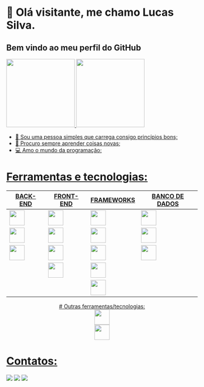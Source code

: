 
# 👋 Olá visitante, me chamo Lucas Silva.
## Bem vindo ao meu perfil do GitHub
<div>
<a href="https://github.com/lucasDSBR">
<img height="180em" src="https://github-readme-stats.vercel.app/api?username=lucasDSBR&show_icons=true&theme=white&include_all_commits=true&count_private=true"/>
<img height="180em" src="https://github-readme-stats.vercel.app/api/top-langs/?username=lucasDSBR&layout=compact&langs_count=100&theme=white"/>
</div>
  
- 🌱 Sou uma pessoa simples que carrega consigo princípios bons;
- 🍂 Procuro sempre aprender coisas novas;
- 💻 Amo o mundo da programação;


# Ferramentas e tecnologias:
<center>
<table>
<thead>
<tr>
  <th>BACK-END</th>
  <th>FRONT-END</th>
  <th>FRAMEWORKS</th>
  <th>BANCO DE DADOS</th>
</tr>
</thead>
<tbody>
<tbody>
<tr>
  <td><img src="https://cdn.jsdelivr.net/gh/devicons/devicon/icons/python/python-original.svg" width="40" height="40"/></td>
  <td><img src="https://cdn.jsdelivr.net/gh/devicons/devicon/icons/javascript/javascript-original.svg" width="40" height="40"/></td>
  <td><img src="https://cdn.jsdelivr.net/gh/devicons/devicon/icons/angularjs/angularjs-plain.svg" width="40" height="40"/></td>
  <td><img src="https://cdn.jsdelivr.net/gh/devicons/devicon/icons/postgresql/postgresql-original.svg" width="40" height="40"/></td>
</tr>
<tr>
  <td><img src="https://cdn.jsdelivr.net/gh/devicons/devicon/icons/csharp/csharp-original.svg" width="40" height="40"/></td>
  <td><img src="https://cdn.jsdelivr.net/gh/devicons/devicon/icons/typescript/typescript-original.svg" width="40" height="40"/></td>
  <td><img src="https://cdn.jsdelivr.net/gh/devicons/devicon/icons/ionic/ionic-original.svg" width="40" height="40"/></td>
  <td><img src="https://cdn.jsdelivr.net/gh/devicons/devicon/icons/mysql/mysql-original.svg" width="40" height="40"/></td>
</tr>
<tr>
  <td><img src="https://cdn.jsdelivr.net/gh/devicons/devicon/icons/java/java-original.svg"  width="40" height="40"/></td>
  <td><img src="https://cdn.jsdelivr.net/gh/devicons/devicon/icons/css3/css3-original.svg" width="40" height="40"/></td>
  <td><img src="https://cdn.jsdelivr.net/gh/devicons/devicon/icons/react/react-original.svg" width="40" height="40"/></td>
  <td><img src="https://cdn.jsdelivr.net/gh/devicons/devicon/icons/mongodb/mongodb-original.svg" width="40" height="40"/></td>
</tr>
<tr>
  <td></td>
  <td><img src="https://cdn.jsdelivr.net/gh/devicons/devicon/icons/html5/html5-original.svg" width="40" height="40"/></td>
  <td><img src="https://cdn.jsdelivr.net/gh/devicons/devicon/icons/django/django-plain.svg" width="40" height="40"/></td>
  <td></td>
</tr>
<tr>
  <td></td>
  <td></td>
  <td><img src="https://cdn.jsdelivr.net/gh/devicons/devicon/icons/spring/spring-original.svg" width="40" height="40"/></td>
  <td></td>
</tr>
</tbody>
</table>
# Outras ferramentas/tecnologias:
<br>
<img src="https://cdn.jsdelivr.net/gh/devicons/devicon/icons/git/git-original.svg" width="40" height="40"/><br>
<img src="https://cdn.jsdelivr.net/gh/devicons/devicon/icons/c/c-original.svg" width="40" height="40"/><br>     
</center>
  

# Contatos:
  
<div>
<a href="https://instagram.com/dev.lucasmaciel_" target="_blank"><img src="https://img.shields.io/badge/-Instagram-%23E4405F?style=for-the-badge&logo=instagram&logoColor=white" target="_blank"></a>
<a href = "mailto:lucasmaciel6690@gmail.com"><img src="https://img.shields.io/badge/Gmail-D14836?style=for-the-badge&logo=gmail&logoColor=white" target="_blank"></a>
<a href="https://www.linkedin.com/in/lucas-silva82/" target="_blank"><img src="https://img.shields.io/badge/-LinkedIn-%230077B5?style=for-the-badge&logo=linkedin&logoColor=white" target="_blank"></a>   
</div>
